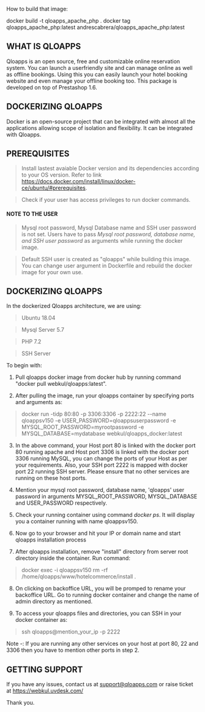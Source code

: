 How to build that image:

docker build -t qloapps_apache_php .
docker tag qloapps_apache_php:latest andrescabrera/qloapps_apache_php:latest

## WHAT IS QLOAPPS

Qloapps is an open source, free and customizable online reservation system. You can launch a userfriendly site and can manage online as well as offline bookings. Using this you can easily launch your hotel booking website and even manage your offline booking too. This package is developed on top of Prestashop 1.6.

## DOCKERIZING QLOAPPS

Docker is an open-source project that can be integrated with almost all the applications allowing scope of isolation and flexibility. It can be integrated with  Qloapps.

## PREREQUISITES

> Install lastest avaiable Docker version and its dependencies according to your OS version. Refer to link https://docs.docker.com/install/linux/docker-ce/ubuntu/#prerequisites. 

> Check if your user has access privileges to run docker commands.

#### NOTE TO THE USER

> Mysql root password, Mysql Database name and SSH user password is not set. Users have to pass *Mysql root password, database name, and SSH user password* as arguments while running the docker image.

> Default SSH user is created as "qloapps" while building this image. You can change user argument in Dockerfile and rebuild the docker image for your own use.

> 


## DOCKERIZING QLOAPPS

In the dockerized Qloapps architecture, we are using:

> Ubuntu 18.04

> Mysql Server 5.7

> PHP 7.2

> SSH Server

To begin with:

1. Pull qloapps docker image from docker hub by running command "docker pull webkul/qloapps:latest".

2. After pulling the image, run your qloapps container by specifying ports and arguments as: 

> docker run -tidp 80:80 -p 3306:3306 -p 2222:22 --name qloappsv150 -e USER_PASSWORD=qloappsuserpassword -e MYSQL_ROOT_PASSWORD=myrootpassword -e MYSQL_DATABASE=mydatabase webkul/qloapps_docker:latest

3. In the above command, your Host port 80 is linked with the docker port 80 running apache and Host port 3306 is linked with the docker port 3306 running MySQL, you can change the ports of your Host as per your requirements. Also, your SSH port 2222 is mapped with docker port 22 running SSH server. Please ensure that no other services are running on these host ports.

4. Mention your mysql root password, database name, 'qloapps' user password in arguments MYSQL_ROOT_PASSWORD, MYSQL_DATABASE and 
USER_PASSWORD respectively.

5. Check your running container using command *docker ps*. It will display you a container running with name qloappsv150.

6. Now go to your browser and hit your IP or domain name and start qloapps installation process

7. After qloapps installation, remove "install" directory from server root directory inside the container. Run command:

> docker exec -i qloappsv150 rm -rf /home/qloapps/www/hotelcommerce/install .

8. On clicking on backoffice URL, you will be promped to rename your backoffice URL. Go to running docker container and change the name of admin directory as mentioned.

9. To access your qloapps files and directories, you can SSH in your docker container as:

> ssh qloapps@mention_your_ip -p 2222

Note -: If you are running any other services on your host at port 80, 22 and 3306 then you have to mention other ports in step 2.

## GETTING SUPPORT

If you have any issues, contact us at support@qloapps.com or raise ticket at https://webkul.uvdesk.com/


Thank you.
